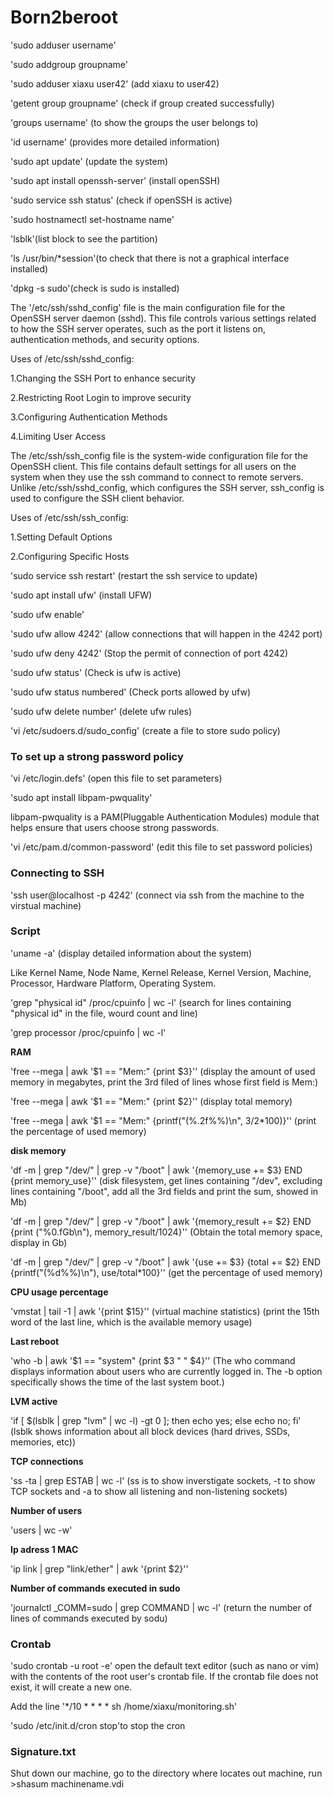 # Born2beroot

'sudo adduser username'

'sudo addgroup groupname'

'sudo adduser xiaxu user42'
(add xiaxu to user42)

'getent group groupname'
(check if group created successfully)

'groups username'
(to show the groups the user belongs to)

'id username'
(provides more detailed information)

'sudo apt update'
(update the system)

'sudo apt install openssh-server'
(install openSSH)

'sudo service ssh status'
(check if openSSH is active)

'sudo hostnamectl set-hostname name'

'lsblk'(list block to see the partition)

'ls /usr/bin/*session'(to check that there is not a graphical interface installed)

'dpkg -s sudo'(check is sudo is installed)

The '/etc/ssh/sshd_config' file is the main configuration file for the OpenSSH server daemon (sshd). This file controls various settings related to how the SSH server operates, such as the port it listens on, authentication methods, and security options.

Uses of /etc/ssh/sshd_config:

1.Changing the SSH Port to enhance security

2.Restricting Root Login to improve security

3.Configuring Authentication Methods

4.Limiting User Access


The /etc/ssh/ssh_config file is the system-wide configuration file for the OpenSSH client. This file contains default settings for all users on the system when they use the ssh command to connect to remote servers. Unlike /etc/ssh/sshd_config, which configures the SSH server, ssh_config is used to configure the SSH client behavior.

Uses of /etc/ssh/ssh_config:

1.Setting Default Options

2.Configuring Specific Hosts

'sudo service ssh restart'
(restart the ssh service to update)

'sudo apt install ufw'
(install UFW)

'sudo ufw enable'

'sudo ufw allow 4242'
(allow connections that will happen in the 4242 port)

'sudo ufw deny 4242'
(Stop the permit of connection of port 4242)

'sudo ufw status'
(Check is ufw is active)

'sudo ufw status numbered'
(Check ports allowed by ufw)

'sudo ufw delete number'
(delete ufw rules)

'vi /etc/sudoers.d/sudo_config'
(create a file to store sudo policy)

### To set up a strong password policy

'vi /etc/login.defs'
(open this file to set parameters)

'sudo apt install libpam-pwquality'

libpam-pwquality is a PAM(Pluggable Authentication Modules) module that helps ensure that users choose strong passwords. 

'vi /etc/pam.d/common-password'
(edit this file to set password policies)

### Connecting to SSH

'ssh user@localhost -p 4242'
(connect via ssh from the machine to the virstual machine)

### Script

'uname -a'
(display detailed information about the system)

Like Kernel Name, Node Name, Kernel Release, Kernel Version, Machine, Processor, Hardware Platform, Operating System.

'grep "physical id" /proc/cpuinfo | wc -l'
(search for lines containing "physical id" in the file, wourd count and line)

'grep processor /proc/cpuinfo | wc -l'

**RAM**

'free --mega | awk '$1 == "Mem:" {print $3}''
(display the amount of used memory in megabytes, print the 3rd filed of lines whose first field is Mem:)

'free --mega | awk '$1 == "Mem:" {print $2}''
(display total memory)

'free --mega | awk '$1 == "Mem:" {printf("(%.2f%%)\n", $3/$2*100)}''
(print the percentage of used memory)

**disk memory**

'df -m | grep "/dev/" | grep -v "/boot" | awk '{memory_use += $3} END {print memory_use}''
(disk filesystem, get lines containing "/dev", excluding lines containing "/boot", add all the 3rd fields and print the sum, showed in Mb)

'df -m | grep "/dev/" | grep -v "/boot" | awk '{memory_result += $2} END {print ("%0.fGb\n"), memory_result/1024}''
(Obtain the total memory space, display in Gb)

'df -m | grep "/dev/" | grep -v "/boot" | awk '{use += $3} {total += $2} END {printf("(%d%%)\n"), use/total*100}''
(get the percentage of used memory)

**CPU usage percentage**

'vmstat | tail -1 | awk '{print $15}''
(virtual machine statistics) (print the 15th word of the last line, which is the available memory usage)

**Last reboot**

'who -b | awk '$1 == "system" {print $3 " " $4}''
(The who command displays information about users who are currently logged in.
The -b option specifically shows the time of the last system boot.)

**LVM active**

'if [ $(lsblk | grep "lvm" | wc -l) -gt 0 ]; then echo yes; else echo no; fi'
(lsblk shows information about all block devices (hard drives, SSDs, memories, etc))

**TCP connections**

'ss -ta | grep ESTAB | wc -l'
(ss is to show inverstigate sockets, -t to show TCP sockets and -a to show all listening and non-listening sockets)

**Number of users**

'users | wc -w'

**Ip adress 1 MAC**

'ip link | grep "link/ether" | awk '{print $2}''

**Number of commands executed in sudo**

'journalctl _COMM=sudo | grep COMMAND | wc -l'
(return the number of lines of commands executed by sodu)

### Crontab

'sudo crontab -u root -e'
open the default text editor (such as nano or vim) with the contents of the root user's crontab file. If the crontab file does not exist, it will create a new one.

Add the line '*/10 * * * * sh /home/xiaxu/monitoring.sh'

'sudo /etc/init.d/cron stop'to stop the cron

### Signature.txt

Shut down our machine, go to the directory where locates out machine, run >shasum machinename.vdi
